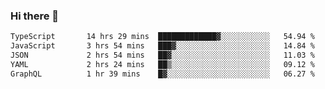### Hi there 👋

<!--START_SECTION:waka-->

```txt
TypeScript       14 hrs 29 mins  █████████████▓░░░░░░░░░░░   54.94 %
JavaScript       3 hrs 54 mins   ███▓░░░░░░░░░░░░░░░░░░░░░   14.84 %
JSON             2 hrs 54 mins   ██▓░░░░░░░░░░░░░░░░░░░░░░   11.03 %
YAML             2 hrs 24 mins   ██▒░░░░░░░░░░░░░░░░░░░░░░   09.12 %
GraphQL          1 hr 39 mins    █▓░░░░░░░░░░░░░░░░░░░░░░░   06.27 %
```

<!--END_SECTION:waka-->
